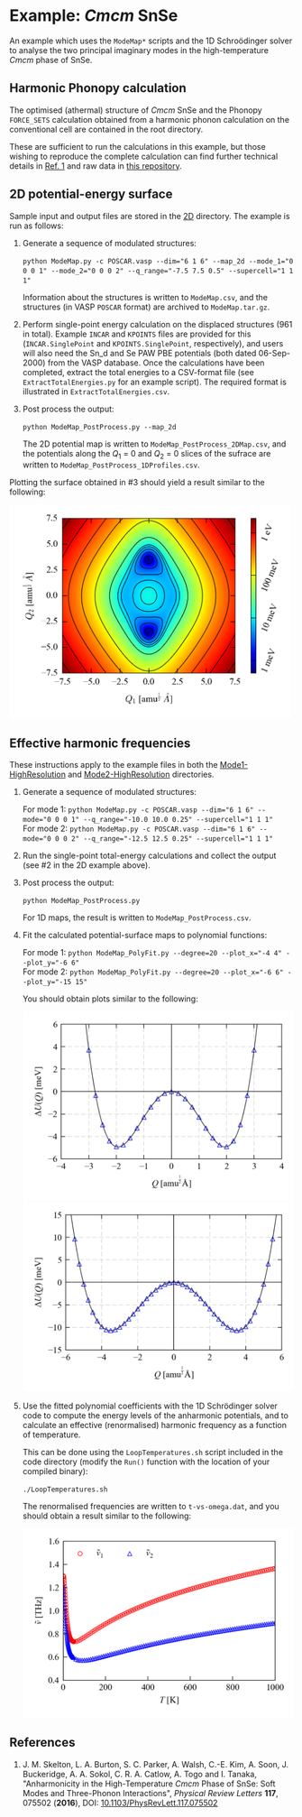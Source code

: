 Example: *Cmcm* SnSe
====================

An example which uses the `ModeMap*` scripts and the 1D Schro&ouml;dinger solver to analyse the two principal imaginary modes in the high-temperature *Cmcm* phase of SnSe.

Harmonic Phonopy calculation
----------------------------

The optimised (athermal) structure of *Cmcm* SnSe and the Phonopy `FORCE_SETS` calculation obtained from a harmonic phonon calculation on the conventional cell are contained in the root directory.

These are sufficient to run the calculations in this example, but those wishing to reproduce the complete calculation can find further technical details in [Ref. 1](#Ref1) and raw data in [this repository](https://doi.org/10.15125/BATH-00258).

2D potential-energy surface
---------------------------

Sample input and output files are stored in the [2D](./2D) directory.
The example is run as follows:

1. Generate a sequence of modulated structures:
   
   `python ModeMap.py -c POSCAR.vasp --dim="6 1 6" --map_2d --mode_1="0 0 0 1" --mode_2="0 0 0 2" --q_range="-7.5 7.5 0.5" --supercell="1 1 1"`
   
   Information about the structures is written to `ModeMap.csv`, and the structures (in VASP `POSCAR` format) are archived to `ModeMap.tar.gz`.

2. Perform single-point energy calculation on the displaced structures (961 in total).
   Example `INCAR` and `KPOINTS` files are provided for this (`INCAR.SinglePoint` and `KPOINTS.SinglePoint`, respectively), and users will also need the Sn_d and Se PAW PBE potentials (both dated 06-Sep-2000) from the VASP database.
   Once the calculations have been completed, extract the total energies to a CSV-format file (see `ExtractTotalEnergies.py` for an example script).
   The required format is illustrated in `ExtractTotalEnergies.csv`.

3. Post process the output:

   `python ModeMap_PostProcess.py --map_2d`

   The 2D potential map is written to `ModeMap_PostProcess_2DMap.csv`, and the potentials along the *Q*<sub>1</sub> = 0 and *Q*<sub>2</sub> = 0 slices of the sufrace are written to `ModeMap_PostProcess_1DProfiles.csv`.

Plotting the surface obtained in #3 should yield a result similar to the following:

<img src="./2D/ModeMap_PostProcess_2DPlot.png" width="500" alt="ModeMap_PostProcess_2DPlot.png" >

Effective harmonic frequencies
------------------------------

These instructions apply to the example files in both the [Mode1-HighResolution](./Mode1-HighResolution) and [Mode2-HighResolution](./Mode2-HighResolution) directories.

1. Generate a sequence of modulated structures:

   For mode 1: `python ModeMap.py -c POSCAR.vasp --dim="6 1 6" --mode="0 0 0 1" --q_range="-10.0 10.0 0.25" --supercell="1 1 1"` <br>
   For mode 2: `python ModeMap.py -c POSCAR.vasp --dim="6 1 6" --mode="0 0 0 2" --q_range="-12.5 12.5 0.25" --supercell="1 1 1"`

2. Run the single-point total-energy calculations and collect the output (see #2 in the 2D example above).

3. Post process the output:

   `python ModeMap_PostProcess.py`
   
   For 1D maps, the result is written to `ModeMap_PostProcess.csv`.

4. Fit the calculated potential-surface maps to polynomial functions:

   For mode 1: `python ModeMap_PolyFit.py --degree=20 --plot_x="-4 4" --plot_y="-6 6"` <br>
   For mode 2: `python ModeMap_PolyFit.py --degree=20 --plot_x="-6 6" --plot_y="-15 15"`
   
   You should obtain plots similar to the following:
   
   <img src="./Mode1-HighResolution/ModeMap_PolyFit.png" width="500" alt="ModeMap_Polyfit.png" >
   <img src="./Mode2-HighResolution/ModeMap_PolyFit.png" width="500" alt="ModeMap_Polyfit.png" >

5. Use the fitted polynomial coefficients with the 1D Schr&ouml;dinger solver code to compute the energy levels of the anharmonic potentials, and to calculate an effective (renormalised) harmonic frequency as a function of temperature.
   
   This can be done using the `LoopTemperatures.sh` script included in the code directory (modify the `Run()` function with the location of your compiled binary):
   
   `./LoopTemperatures.sh`
   
   The renormalised frequencies are written to `t-vs-omega.dat`, and you should obtain a result similar to the following:
   
   <img src="RenormalisedFrequencies.png" width="500" alt="RenormalisedFrequencies.png" >

References
----------

1. <a name="Ref1"></a>J. M. Skelton, L. A. Burton, S. C. Parker, A. Walsh, C.-E. Kim, A. Soon, J. Buckeridge, A. A. Sokol, C. R. A. Catlow, A. Togo and I. Tanaka, "Anharmonicity in the High-Temperature *Cmcm* Phase of SnSe: Soft Modes and Three-Phonon Interactions", *Physical Review Letters* **117**, 075502 (**2016**), DOI: [10.1103/PhysRevLett.117.075502](https://doi.org/10.1103/PhysRevLett.117.075502)
